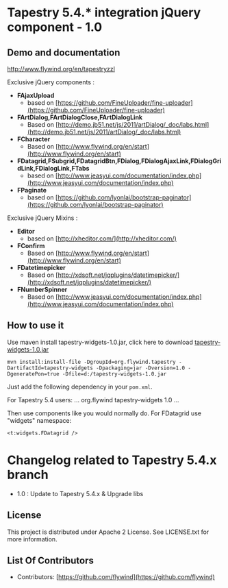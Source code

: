 # Tapestry 5.4.* integration jQuery component - 1.0

## Demo and documentation
http://www.flywind.org/en/tapestryzzl

Exclusive jQuery components : 

- **FAjaxUpload** 
	- based on [https://github.com/FineUploader/fine-uploader](https://github.com/FineUploader/fine-uploader)	
- **FArtDialog,FArtDialogClose,FArtDialogLink**
	- Based on [http://demo.jb51.net/js/2011/artDialog/_doc/labs.html](http://demo.jb51.net/js/2011/artDialog/_doc/labs.html)
- **FCharacter**
	- Based on [http://www.flywind.org/en/start](http://www.flywind.org/en/start)
- **FDatagrid,FSubgrid,FDatagridBtn,FDialog,FDialogAjaxLink,FDialogGridLink,FDialogLink,FTabs**
	- based on [http://www.jeasyui.com/documentation/index.php](http://www.jeasyui.com/documentation/index.php)
- **FPaginate** 
	- based on [https://github.com/lyonlai/bootstrap-paginator](https://github.com/lyonlai/bootstrap-paginator)

    
    
		
Exclusive jQuery Mixins :

- **Editor** 
	- based on [http://xheditor.com/](http://xheditor.com/)
- **FConfirm** 
	- Based on [http://www.flywind.org/en/start](http://www.flywind.org/en/start)
- **FDatetimepicker**
	- Based on [http://xdsoft.net/jqplugins/datetimepicker/](http://xdsoft.net/jqplugins/datetimepicker/)
- **FNumberSpinner**
	- Based on [http://www.jeasyui.com/documentation/index.php](http://www.jeasyui.com/documentation/index.php)



## How to use it

Use maven install tapestry-widgets-1.0.jar, click here to download [tapestry-widgets-1.0.jar](http://www.flywind.org/uploadImages/other/tapestryWidgets.zip)

	mvn install:install-file -DgroupId=org.flywind.tapestry -DartifactId=tapestry-widgets -Dpackaging=jar -Dversion=1.0 -DgeneratePon=true -Dfile=d:/tapestry-widgets-1.0.jar

Just  add the following dependency in your `pom.xml`.
	
For Tapestry 5.4 users:
	<dependencies>
		...
		<dependency>
		  <groupId>org.flywind</groupId>
		  <artifactId>tapestry-widgets</artifactId>
		  <version>1.0</version>
		</dependency>
		...
	</dependencies>

Then use components like you would normally do. For FDatagrid use "widgets" namespace:
 
	<t:widgets.FDatagrid />


# Changelog related to Tapestry 5.4.x branch
* 1.0 : Update to Tapestry 5.4.x & Upgrade libs



## License

This project is distributed under Apache 2 License. See LICENSE.txt for more information. 

## List Of Contributors
* Contributors: [https://github.com/flywind](https://github.com/flywind)
